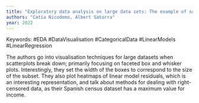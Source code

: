```yaml
---
title: "Exploratory data analysis on large data sets: The example of salary variation in Spanish Social Security Data"
authors: "Catia Nicodemo, Albert Satorra"
year: 2022
---
```


Keywords:  #EDA #DataVisualisation #CategoricalData #LinearModels #LinearRegression 

The authors go into visualisation techniques for large datasets when scatterplots break down; primarily focusing on faceted box and whisker plots. Interestingly, they set the width of the boxes to correspond to the size of the subset. 
They also plot heatmaps of linear model residuals, which is an interesting representation, and talk about methods for dealing with right-censored data, as their Spanish census dataset has a maximum value for income.
